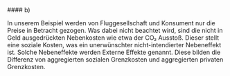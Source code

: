 \#### b)

In unserem Beispiel werden von Fluggesellschaft und Konsument nur die Preise in Betracht gezogen. Was dabei nicht beachtet wird, sind die nicht in Geld ausgedrückten Nebenkosten wie etwa der CO₂ Ausstoß. Dieser stellt eine soziale Kosten, was ein unerwünschter nicht-intendierter Nebeneffekt ist. Solche Nebeneffekte werden Externe Effekte genannt. Diese bilden die Differenz von aggregierten sozialen Grenzkosten und aggregierten privaten Grenzkosten.



